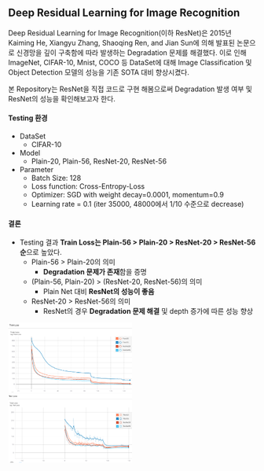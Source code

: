 ## Deep Residual Learning for Image Recognition

Deep Residual Learning for Image Recognition(이하 ResNet)은 2015년 Kaiming He, Xiangyu Zhang, Shaoqing Ren, and Jian Sun에 의해 발표된 논문으로 신경망을 깊이 구축함에 따라 발생하는 Degradation 문제를 해결했다. 이로 인해 ImageNet, CIFAR-10, Mnist, COCO 등 DataSet에 대해 Image Classification 및 Object Detection 모델의 성능을 기존 SOTA 대비 향상시켰다.

본 Repository는 ResNet을 직접 코드로 구현 해봄으로써 Degradation 발생 여부 및 ResNet의 성능을 확인해보고자 한다.  

#### Testing 환경
- DataSet
  - CIFAR-10
- Model
  - Plain-20, Plain-56, ResNet-20, ResNet-56
- Parameter
  - Batch Size: 128
  - Loss function: Cross-Entropy-Loss
  - Optimizer: SGD with weight decay=0.0001, momentum=0.9
  - Learning rate = 0.1 (iter 35000, 48000에서 1/10 수준으로 decrease)

#### 결론

- Testing 결과 **Train Loss는 Plain-56 > Plain-20 > ResNet-20 > ResNet-56 순**으로 높았다.
    - Plain-56 > Plain-20의 의미
        - **Degradation 문제가 존재**함을 증명
    - (Plain-56, Plain-20) > (ResNet-20, ResNet-56)의 의미
        - Plain Net 대비 **ResNet의 성능이 좋음**
    - ResNet-20 > ResNet-56의 의미
        - ResNet의 경우 **Degradation 문제 해결** 및 depth 증가에 따른 성능 향상

<img src="./img/Train_loss.png" width="50%">
<img src="./img/Test_loss.png" width="50%">


